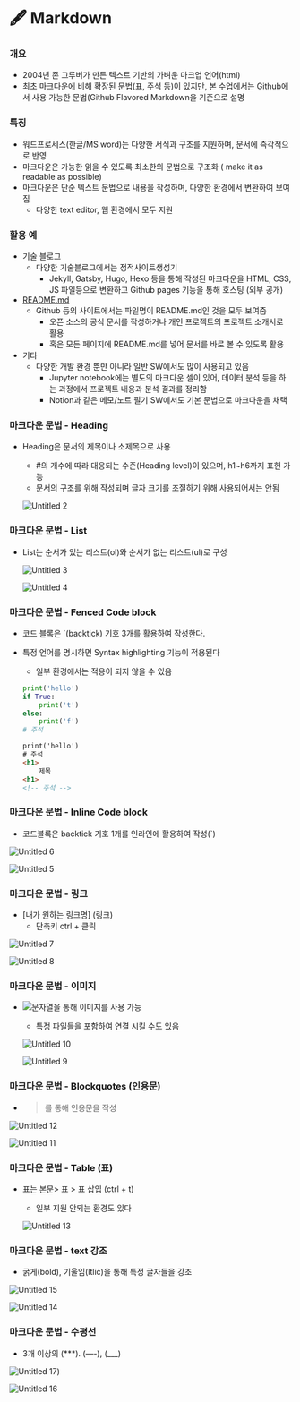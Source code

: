 # 🖋 Markdown

### 개요

- 2004년 존 그루버가 만든 텍스트 기반의 가벼운 마크업 언어(html)
- 최초 마크다운에 비해 확장된 문법(표, 주석 등)이 있지만, 본 수업에서는 Github에서 사용
가능한 문법(Github Flavored Markdown을 기준으로 설명

### 특징

- 워드프로세스(한글/MS word)는 다양한 서식과 구조를 지원하며, 문서에 즉각적으로 반영
- 마크다운은 가능한 읽을 수 있도록 최소한의 문법으로 구조화 ( make it as readable as possible)
- 마크다운은 단순 텍스트 문법으로 내용을 작성하며, 다양한 환경에서 변환하여 보여짐
    - 다양한 text editor, 웹 환경에서 모두 지원

### 활용 예

- 기술 블로그
    - 다양한 기술블로그에서는 정적사이트생성기
        - Jekyll, Gatsby, Hugo, Hexo 등을  통해 작성된 마크다운을 HTML, CSS, JS 파일등으로 
        변환하고 Github pages 기능을 통해 호스팅 (외부 공개)
- [README.md](http://README.md)
    - Github 등의 사이트에서는 파일명이 README.md인 것을 모두 보여줌
        - 오픈 소스의 공식 문서를 작성하거나 개인 프로젝트의 프로젝트 소개서로 활용
        - 혹은 모든 페이지에 README.md를 넣어 문서를 바로 볼 수 있도록 활용
- 기타
    - 다양한 개발 환경 뿐만 아니라 일반 SW에서도 많이 사용되고 있음
        - Jupyter notebook에는 별도의 마크다운 셀이 있어, 데이터 분석 등을 하는 과정에서
        프로젝트 내용과 분석 결과를 정리함
        - Notion과 같은 메모/노트 필기 SW에서도 기본 문법으로 마크다운을 채택

### 마크다운 문법 - Heading

- Heading은 문서의 제목이나 소제목으로 사용
    - #의 개수에 따라 대응되는 수준(Heading level)이 있으며, h1~h6까지 표현 가능
    - 문서의 구조를 위해 작성되며 글자 크기를 조절하기 위해 사용되어서는 안됨
    
    ![Untitled 2](./MARK%20DOWN.assets/Untitled%202.png)
    

### 마크다운 문법 - List

- List는 순서가 있는 리스트(ol)와 순서가 없는 리스트(ul)로 구성
  
    ![Untitled 3](./MARK%20DOWN.assets/Untitled%203.png)
    
    ![Untitled 4](./MARK%20DOWN.assets/Untitled%204.png)

### 마크다운 문법 - Fenced Code block

- 코드 블록은 `(backtick) 기호 3개를 활용하여 작성한다.
- 특정 언어를 명시하면 Syntax highlighting 기능이 적용된다
    - 일부 환경에서는 적용이 되지 않을 수 있음
    
    ```python
    print('hello')
    if True:
    	print('t')
    else:
    	print('f')
    # 주석
    ```
    
    ```html
    print('hello')
    # 주석
    <h1>
    	제목
    <h1>
    <!-- 주석 -->
    ```
    

### 마크다운 문법 - Inline Code block

- 코드블록은 backtick 기호 1개를 인라인에 활용하여 작성(`)

![Untitled 6](./MARK%20DOWN.assets/Untitled%206.png)

![Untitled 5](./MARK%20DOWN.assets/Untitled%205.png)

### 마크다운 문법 - 링크

- [내가 원하는 링크명] (링크)
    - 단축키 ctrl + 클릭

![Untitled 7](./MARK%20DOWN.assets/Untitled%207.png)

![Untitled 8](./MARK%20DOWN.assets/Untitled%208.png)

### 마크다운 문법 - 이미지

- ![문자열](url)을 통해 이미지를 사용 가능
    - 특정 파일들을 포함하여 연결 시킬 수도 있음
    
    ![Untitled 10](./MARK%20DOWN.assets/Untitled%2010.png)
    
    ![Untitled 9](./MARK%20DOWN.assets/Untitled%209.png)

### 마크다운 문법 - Blockquotes (인용문)

- >를 통해 인용문을 작성

![Untitled 12](./MARK%20DOWN.assets/Untitled%2012.png)

![Untitled 11](./MARK%20DOWN.assets/Untitled%2011.png)

### 마크다운 문법 - Table (표)

- 표는 본문> 표 > 표 삽입 (ctrl + t)
    - 일부 지원 안되는 환경도 있다
    
    ![Untitled 13](./MARK%20DOWN.assets/Untitled%2013.png)
    

### 마크다운 문법 - text 강조

- 굵게(bold), 기울임(ltlic)을 통해 특정 글자들을 강조

![Untitled 15](./MARK%20DOWN.assets/Untitled%2015.png)

![Untitled 14](./MARK%20DOWN.assets/Untitled%2014.png)

### 마크다운 문법 - 수평선

- 3개 이상의 (***). (—-), (___)



![Untitled 17](./MARK%20DOWN.assets/Untitled%2017.png))

![Untitled 16](./MARK%20DOWN.assets/Untitled%2016.png)